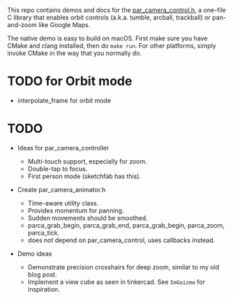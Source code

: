 This repo contains demos and docs for the [par_camera_control.h](https://github.com/prideout/par),
a one-file C library that enables orbit controls (a.k.a. tumble, arcball, trackball) or pan-and-zoom
like Google Maps.

The native demo is easy to build on macOS. First make sure you have CMake and clang installed, then
do `make run`. For other platforms, simply invoke CMake in the way that you normally do.

# TODO for Orbit mode

- interpolate_frame for orbit mode

# TODO

- Ideas for par_camera_controller
    - Multi-touch support, especially for zoom.
    - Double-tap to focus.
    - First person mode (sketchfab has this).

- Create par_camera_animator.h
    - Time-aware utility class.
    - Provides momentum for panning.
    - Sudden movements should be smoothed.
    - parca_grab_begin, parca_grab_end, parca_grab_begin, parca_zoom, parca_tick.
    - does not depend on par_camera_control, uses callbacks instead.

- Demo ideas
    - Demonstrate precision crosshairs for deep zoom, similar to my old blog post.
    - Implement a view cube as seen in tinkercad. See `ImGuizmo` for inspiration.

